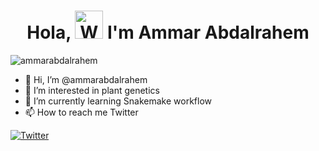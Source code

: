 <h1 align="center"> Hola, <img src="https://raw.githubusercontent.com/nixin72/nixin72/master/wave.gif" 
         alt="Waving hand animated gif"
         height="45"
         width="45" /> I'm Ammar Abdalrahem</h1>

<p align="left"> <img src="https://komarev.com/ghpvc/?username=ammarabdalrahem&label=Views&color=blue&style=plastic&style=for-the-badge" alt="ammarabdalrahem" /> </p>

- 👋 Hi, I’m @ammarabdalrahem
- 👀 I’m interested in plant genetics 
- 🌱 I’m currently learning Snakemake workflow
- 📫 How to reach me Twitter

 [![Twitter](https://img.shields.io/twitter/follow/AbdalrahemAmmar?logo=Twitter&style=for-the-badge)](https://twitter.com/AbdalrahemAmmar)

